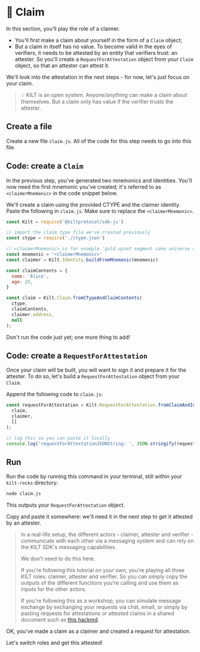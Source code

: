 # 💬 Claim

In this section, you'll play the role of a <span class="label-role claimer">claimer</span>.

* You'll first make a claim about yourself in the form of a `Claim` object;
* But a claim in itself has no value. To become valid in the eyes of <span class="label-role verifier">verifiers</span>, it needs to be attested by an entity that <span class="label-role verifier">verifiers</span> trust: an <span class="label-role attester">attester</span>. So you'll create a `RequestForAttestation` object from your `Claim` object, so that an <span class="label-role attester">attester</span> can attest it.

We'll look into the attestation in the next steps - for now, let's just focus on your claim.

> 💡 KILT is an open system.
> Anyone/anything can make a claim about themselves. But a claim only has value if the verifier trusts the attester.

## Create a file

Create a new file `claim.js`.
All of the code for this step needs to go into this file.

## Code: create a `Claim`

In the previous step, you've generated two mnemonics and identities.
You'll now need the first mnemonic you've created; it's referred to as `<claimerMnemonic>` in the code snippet below.

We'll create a claim using the provided CTYPE and the <span class="label-role claimer">claimer</span> identity.  
Paste the following in `claim.js`. Make sure to replace the `<claimerMnemonic>`.

```javascript
const Kilt = require('@kiltprotocol/sdk-js')

// import the claim type file we've created previously
const ctype = require('./ctype.json')

// <claimerMnemonic> is for example 'gold upset segment cake universe carry demand comfort dawn invite element capital'
const mnemonic = '<claimerMnemonic>'
const claimer = Kilt.Identity.buildFromMnemonic(mnemonic)

const claimContents = {
  name: 'Alice',
  age: 25,
}

const claim = Kilt.Claim.fromCTypeAndClaimContents(
  ctype,
  claimContents,
  claimer.address,
  null
);
```

Don't run the code just yet; one more thing to add!

## Code: create a `RequestForAttestation`

Once your claim will be built, you will want to sign it and prepare it for the <span class="label-role attester">attester</span>.
To do so, let's build a `RequestForAttestation` object from your `Claim`.

Append the following code to `claim.js`:

```javascript
const requestForAttestation = Kilt.RequestForAttestation.fromClaimAndIdentity(
  claim,
  claimer,
  []
);

// log this so you can paste it locally
console.log('requestForAttestationJSONString: ', JSON.stringify(requestForAttestation))
```

## Run

Run the code by running this command in your terminal, still within your `kilt-rocks` directory:

```bash
node claim.js
```  

This outputs your `RequestForAttestation` object.

Copy and paste it somewhere: we'll need it in the next step to get it attested by an <span class="label-role attester">attester</span>.

> In a real-life setup, the different actors - claimer, attester and verifier - communicate with each other via a messaging system and can rely on the KILT SDK's messaging capabilities.
> 
> We don't need to do this here.
> 
> If you're following this tutorial on your own, you're playing all three KILT roles: claimer, attester and verifier. So you can simply copy the outputs of the different functions you're calling and use them as inputs for the other actors.
> 
> If you're following this as a workshop, you can simulate message exchange by exchanging your requests via chat, email, or simply by pasting requests for attestations or attested claims in a shared document such as [this hackmd](https://hackmd.io/c6OBNgWWR8yWJhMj7WICUA?edit).

OK, you've made a claim as a <span class="label-role claimer">claimer</span> and created a request for attestation.

Let's switch roles and get this attested!

